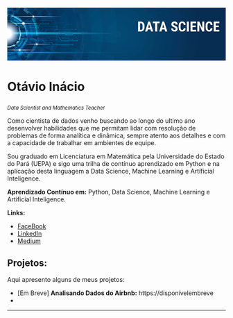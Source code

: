 <p align="center">
  <img src="banner.png" >
</p>

# Otávio Inácio
<sub>*Data Scientist and Mathematics Teacher*</sub>

Como cientista de dados venho buscando ao longo do ultimo ano desenvolver habilidades que me permitam lidar com resolução de problemas de forma analítica e dinâmica, sempre atento aos detalhes e com a capacidade de trabalhar em ambientes de equipe.

Sou graduado em Licenciatura em Matemática pela Universidade do Estado do Pará (UEPA) e sigo uma trilha de contínuo aprendizado em Python e na aplicação desta linguagem a Data Science, Machine Learning e Artificial Inteligence.

**Aprendizado Contínuo em:** Python, Data Science, Machine Learning e Artificial Inteligence.

**Links:**
* [FaceBook](https://bit.ly/38K1agI)
* [LinkedIn](https://bit.ly/3wWskZQ)
* [Medium]()


## Projetos:
Aqui apresento alguns de meus projetos:

* [Em Breve] **Analisando Dados do Airbnb:** https://disponívelembreve
* 
---
